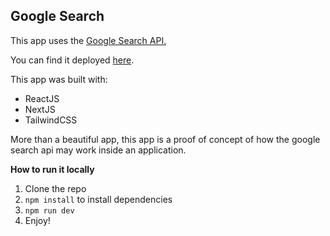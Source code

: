 ## Google Search

This app uses the [Google Search API.](https://rapidapi.com/apigeek/api/google-search3)

You can find it deployed [here](https://google-search-poc.netlify.app).

This app was built with:
 - ReactJS
 - NextJS
 - TailwindCSS

More than a beautiful app, this app is a proof of concept of how the google search api may work inside an application.

**How to run it locally**
1. Clone the repo
2. `npm install` to install dependencies
3. `npm run dev`
4. Enjoy!

